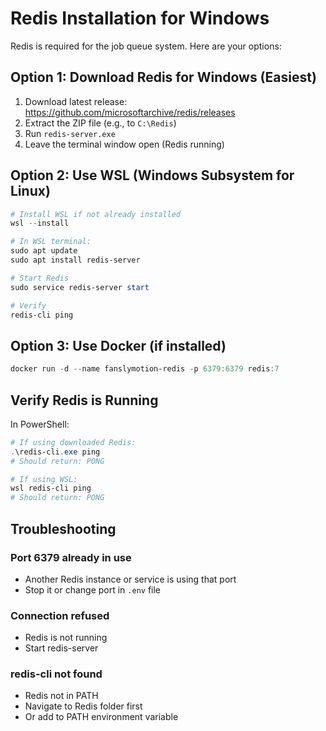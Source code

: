 # Redis Installation for Windows

Redis is required for the job queue system. Here are your options:

## Option 1: Download Redis for Windows (Easiest)

1. Download latest release: https://github.com/microsoftarchive/redis/releases
2. Extract the ZIP file (e.g., to `C:\Redis`)
3. Run `redis-server.exe`
4. Leave the terminal window open (Redis running)

## Option 2: Use WSL (Windows Subsystem for Linux)

```powershell
# Install WSL if not already installed
wsl --install

# In WSL terminal:
sudo apt update
sudo apt install redis-server

# Start Redis
sudo service redis-server start

# Verify
redis-cli ping
```

## Option 3: Use Docker (if installed)

```powershell
docker run -d --name fanslymotion-redis -p 6379:6379 redis:7
```

## Verify Redis is Running

In PowerShell:
```powershell
# If using downloaded Redis:
.\redis-cli.exe ping
# Should return: PONG

# If using WSL:
wsl redis-cli ping
# Should return: PONG
```

## Troubleshooting

### Port 6379 already in use
- Another Redis instance or service is using that port
- Stop it or change port in `.env` file

### Connection refused
- Redis is not running
- Start redis-server

### redis-cli not found
- Redis not in PATH
- Navigate to Redis folder first
- Or add to PATH environment variable

